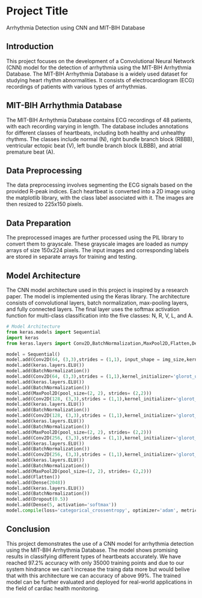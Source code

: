 # Project Title
Arrhythmia Detection using CNN and MIT-BIH Database

## Introduction
This project focuses on the development of a Convolutional Neural Network (CNN) model for the detection of arrhythmia using the MIT-BIH Arrhythmia Database. The MIT-BIH Arrhythmia Database is a widely used dataset for studying heart rhythm abnormalities. It consists of electrocardiogram (ECG) recordings of patients with various types of arrhythmias.

## MIT-BIH Arrhythmia Database
The MIT-BIH Arrhythmia Database contains ECG recordings of 48 patients, with each recording varying in length. The database includes annotations for different classes of heartbeats, including both healthy and unhealthy rhythms. The classes include normal (N), right bundle branch block (RBBB), ventricular ectopic beat (V), left bundle branch block (LBBB), and atrial premature beat (A).

## Data Preprocessing
The data preprocessing involves segmenting the ECG signals based on the provided R-peak indices. Each heartbeat is converted into a 2D image using the matplotlib library, with the class label associated with it. The images are then resized to 225x150 pixels.

## Data Preparation
The preprocessed images are further processed using the PIL library to convert them to grayscale. These grayscale images are loaded as numpy arrays of size 150x224 pixels. The input images and corresponding labels are stored in separate arrays for training and testing.

## Model Architecture
The CNN model architecture used in this project is inspired by a research paper. The model is implemented using the Keras library. The architecture consists of convolutional layers, batch normalization, max-pooling layers, and fully connected layers. The final layer uses the softmax activation function for multi-class classification into the five classes: N, R, V, L, and A.

```python
# Model Architecture
from keras.models import Sequential
import keras
from keras.layers import Conv2D,BatchNormalization,MaxPool2D,Flatten,Dense,Dropout

model = Sequential()
model.add(Conv2D(64, (3,3),strides = (1,1), input_shape = img_size,kernel_initializer='glorot_uniform'))
model.add(keras.layers.ELU())
model.add(BatchNormalization())
model.add(Conv2D(64, (3,3),strides = (1,1),kernel_initializer='glorot_uniform'))
model.add(keras.layers.ELU())
model.add(BatchNormalization())
model.add(MaxPool2D(pool_size=(2, 2), strides= (2,2)))
model.add(Conv2D(128, (3,3),strides = (1,1),kernel_initializer='glorot_uniform'))
model.add(keras.layers.ELU())
model.add(BatchNormalization())
model.add(Conv2D(128, (3,3),strides = (1,1),kernel_initializer='glorot_uniform'))
model.add(keras.layers.ELU())
model.add(BatchNormalization())
model.add(MaxPool2D(pool_size=(2, 2), strides= (2,2)))
model.add(Conv2D(256, (3,3),strides = (1,1),kernel_initializer='glorot_uniform'))
model.add(keras.layers.ELU())
model.add(BatchNormalization())
model.add(Conv2D(256, (3,3),strides = (1,1),kernel_initializer='glorot_uniform'))
model.add(keras.layers.ELU())
model.add(BatchNormalization())
model.add(MaxPool2D(pool_size=(2, 2), strides= (2,2)))
model.add(Flatten())
model.add(Dense(2048))
model.add(keras.layers.ELU())
model.add(BatchNormalization())
model.add(Dropout(0.5))
model.add(Dense(5, activation='softmax'))
model.compile(loss='categorical_crossentropy', optimizer='adam', metrics=['accuracy'])
```


## Conclusion
This project demonstrates the use of a CNN model for arrhythmia detection using the MIT-BIH Arrhythmia Database. The model shows promising results in classifying different types of heartbeats accurately. We have reached 97.2% accuracy with only 35000 training points and due to our system hindrance we can't increase the traing data more but would belive that with this architecture we can accuracy of above 99%. The trained model can be further evaluated and deployed for real-world applications in the field of cardiac health monitoring.
